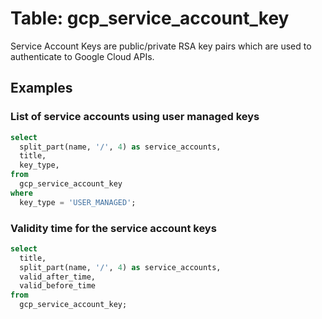 # Table:  gcp_service_account_key

Service Account Keys are public/private RSA key pairs which are used to authenticate to Google Cloud APIs.

## Examples

### List of service accounts using user managed keys

```sql
select
  split_part(name, '/', 4) as service_accounts,
  title,
  key_type,
from
  gcp_service_account_key
where
  key_type = 'USER_MANAGED';
```


### Validity time for the service account keys

```sql
select
  title,
  split_part(name, '/', 4) as service_accounts,
  valid_after_time,
  valid_before_time
from
  gcp_service_account_key;
```

